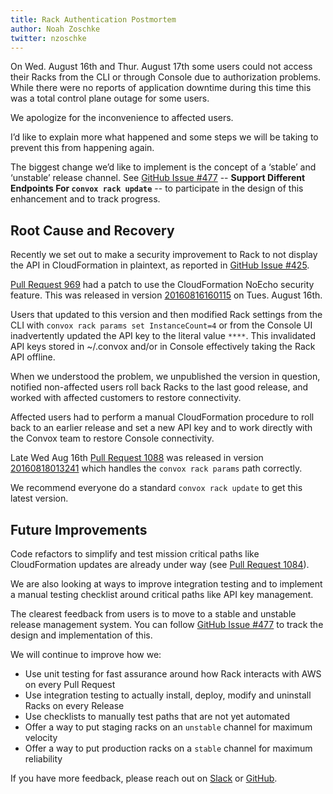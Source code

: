 ```yaml
---
title: Rack Authentication Postmortem 
author: Noah Zoschke
twitter: nzoschke
---
```


On Wed. August 16th and Thur. August 17th some users could not access their Racks from the CLI or through Console due to authorization problems. While there were no reports of application downtime during this time this was a total control plane outage for some users.

We apologize for the inconvenience to affected users. 

I’d like to explain more what happened and some steps we will be taking to prevent this from happening again.

The biggest change we’d like to implement is the concept of a ‘stable’ and ‘unstable’ release channel. See [GitHub Issue #477](https://github.com/convox/rack/issues/477#issuecomment-240832036) -- **Support Different Endpoints For `convox rack update`** --  to participate in the design of this enhancement and to track progress.

<!--more-->

## Root Cause and Recovery

Recently we set out to make a security improvement to Rack to not display the API in CloudFormation in plaintext, as reported in [GitHub Issue #425](https://github.com/convox/rack/issues/425).

[Pull Request 969](https://github.com/convox/rack/pull/969) had a patch to use the CloudFormation NoEcho security feature. This was released in version [20160816160115](https://github.com/convox/rack/releases/tag/20160816160115) on Tues. August 16th.

Users that updated to this version and then modified Rack settings from the CLI with `convox rack params set InstanceCount=4` or from the Console UI inadvertently updated the API key to the literal value `****`. This invalidated API keys stored in ~/.convox and/or in Console effectively taking the Rack API offline.

When we understood the problem, we unpublished the version in question, notified non-affected users roll back Racks to the last good release, and worked with affected customers to restore connectivity.

Affected users had to perform a manual CloudFormation procedure to roll back to an earlier release and set a new API key and to work directly with the Convox team to restore Console connectivity.

Late Wed Aug 16th [Pull Request 1088](https://github.com/convox/rack/releases/tag/20160816160115) was released in version [20160818013241](https://github.com/convox/rack/releases/tag/20160816160115) which handles the `convox rack params` path correctly.

We recommend everyone do a standard `convox rack update` to get this latest version.

## Future Improvements

Code refactors to simplify and test mission critical paths like CloudFormation updates are already under way (see [Pull Request 1084](https://github.com/convox/rack/pull/1084)).

We are also looking at ways to improve integration testing and to implement a manual testing checklist around critical paths like API key management.

The clearest feedback from users is to move to a stable and unstable release management system. You can follow [GitHub Issue #477](https://github.com/convox/rack/pull/1084) to track the design and implementation of this.

We will continue to improve how we:

- Use unit testing for fast assurance around how Rack interacts with AWS on every Pull Request
- Use integration testing to actually install, deploy, modify and uninstall Racks on every Release
- Use checklists to manually test paths that are not yet automated
- Offer a way to put staging racks on an `unstable` channel for maximum velocity
- Offer a way to put production racks on a `stable` channel for maximum reliability

If you have more feedback, please reach out on [Slack](http://invite.convox.com/) or [GitHub](https://github.com/convox/rack).